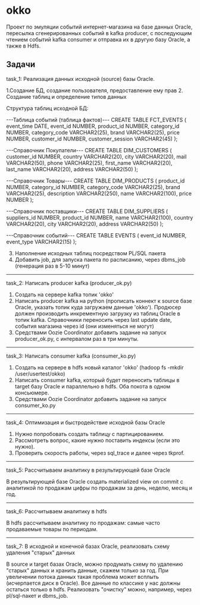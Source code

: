 # okko

Проект по эмуляции событий интернет-магазина на базе данных Oracle, пересылка сгенерированных событий в kafka producer, с последующим чтением событий kafka consumer и отправка их в другую базу Oracle, а также в Hdfs.

Задачи
----------------------------------------------------------------------------------------------------------------------------
task_1: Реализация данных исходной (source) базы Oracle. 

1.Создание БД, создание пользователя, предоставление ему прав
2. Создание таблиц и определение типов данных

Структура таблиц исходной БД:

---Таблица событий (таблица фактов)---
CREATE TABLE FCT_EVENTS (
event_time DATE,
event_id NUMBER,
product_id NUMBER,
category_id NUMBER,
category_code VARCHAR2(25),
brand VARCHAR2(25),
price NUMBER,
customer_id NUMBER,
customer_session VARCHAR2(45)
);

---Справочник Покупатели---
CREATE TABLE DIM_CUSTOMERS (
customer_id NUMBER,
country VARCHAR2(20),
city VARCHAR2(20),
mail VARCHAR2(50),
phone VARCHAR2(25),
first_name VARCHAR2(20),
last_name VARCHAR2(20),
address VARCHAR2(50)
);

---Справочник Товары---
CREATE TABLE DIM_PRODUCTS (
product_id NUMBER,
category_id NUMBER,
category_code VARCHAR2(25),
brand VARCHAR2(25),
description VARCHAR2(250),
name VARCHAR2(100),
price NUMBER
);

---Справочник поставщики---
CREATE TABLE DIM_SUPPLIERS (
suppliers_id NUMBER,
product_id NUMBER,
name VARCHAR2(100),
country VARCHAR2(20),
city VARCHAR2(20),
address VARCHAR2(50)
);

---Справочник событий---
CREATE TABLE EVENTS (
event_id NUMBER,
event_type VARCHAR2(15)
);

3. Наполнение исходных таблиц посредством PL/SQL пакета
4. Добавить job, для запуска пакета по расписанию, через dbms_job (генерация раз в 5-10 минут)

----------------------------------------------------------------------------------------------------------------------------
task_2: Написать producer kafka (producer_ok.py)

1. Создать на сервере kafka топик 'okko' 
2. Написать producer kafka на python (прописать коннект к source базе Oraclе, указать топик куда загружаем данные 'okko'). Продюсер должен производить инкрементную загрузку из таблиц Oracle в топик kafka. Справочники переносить через last update date, события магазина через id (они изменяться не могут)
3. Средствами Oozie Coordinator добавить задание на запуск producer_ok.py, с интервалом раз в три минуты.		

----------------------------------------------------------------------------------------------------------------------------
task_3: Написать consumer kafka (consumer_ko.py)

1. Создать на сервере в hdfs новый каталог 'okko' (hadoop fs -mkdir /user/usertest/okko)
2. Написать consumer kafka, который будет переносить таблицы в target базу Oracle и параллельно в hdfs. Оба покота в одном консьюмере. 
3. Средствами Oozie Coordinator добавить задание на запуск consumer_ko.py

----------------------------------------------------------------------------------------------------------------------------
task_4: Оптимизация и быстродействие исходной базы Oracle

1. Нужно попробовать создать таблицу с партицированием.
2. Рассмотреть вопрос, какие нужно поставить индексы (если это нужно).
3. Проверить скорость работы, через sql_trace и далее через tkprof.

----------------------------------------------------------------------------------------------------------------------------
task_5:  Рассчитываем аналитику в результирующей базе Oracle

В результирующей базе Oracle создать materialized view on commit с аналитикой по продажам
цифры по продажам за день, неделю, месяц и год.

----------------------------------------------------------------------------------------------------------------------------
task_6: Рассчитываем аналитику в hdfs

В hdfs рассчитываем аналитику по продажам: самые часто продаваемые товары по периодам.

----------------------------------------------------------------------------------------------------------------------------
task_7: В исходной и конечной базах Oracle, реализовать схему удаления "старых" данных

В source и target базах Oracle, можно продумать схему по удалению "старых" данных и хранить данные, скажем только за год. 
При увеличении потока данных такая проблема может всплыть (исчерпается диск в Oracle). Все данные по классике у нас должны остаться только в hdfs. 
Реализовать "очистку" можно, например, через pl/sql-пакет и dbms_job.
